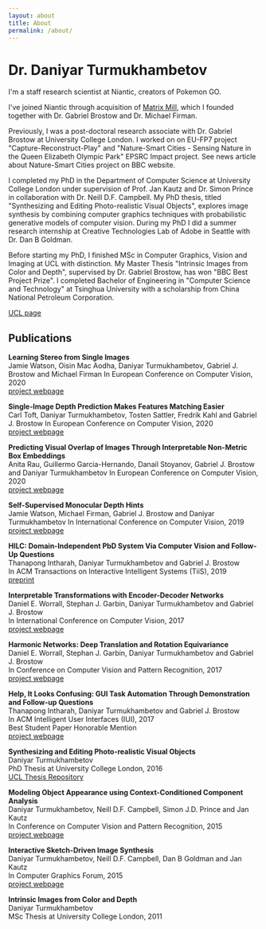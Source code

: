 ```yaml
---
layout: about
title: About
permalink: /about/
---
```


# Dr. Daniyar Turmukhambetov

I'm a staff research scientist at Niantic, creators of Pokemon GO.

I've joined Niantic through acquisition of [Matrix Mill](https://nianticlabs.com/blog/matrixmill/), which I founded together with Dr. Gabriel Brostow and Dr. Michael Firman.

Previously, I was a post-doctoral research associate with Dr. Gabriel Brostow at University College London. I worked on on EU-FP7 project "Capture-Reconstruct-Play" and "Nature-Smart Cities - Sensing Nature in the Queen Elizabeth Olympic Park" EPSRC Impact project. See news article about Nature-Smart Cities project on BBC website.

I completed my PhD in the Department of Computer Science at University College London under supervision of Prof. Jan Kautz and Dr. Simon Prince in collaboration with Dr. Neill D.F. Campbell. My PhD thesis, titled "Synthesizing and Editing Photo-realistic Visual Objects", explores image synthesis by combining computer graphics techniques with probabilistic generative models of computer vision. During my PhD I did a summer research internship at Creative Technologies Lab of Adobe in Seattle with Dr. Dan B Goldman.

Before starting my PhD, I finished MSc in Computer Graphics, Vision and Imaging at UCL with distinction. My Master Thesis "Intrinsic Images from Color and Depth", supervised by Dr. Gabriel Brostow, has won "BBC Best Project Prize".
I completed Bachelor of Engineering in "Computer Science and Technology" at Tsinghua University with a scholarship from China National Petroleum Corporation.

[UCL page](http://www0.cs.ucl.ac.uk/staff/dturmukh)

## Publications

**Learning Stereo from Single Images**  
Jamie Watson, Oisin Mac Aodha, Daniyar Turmukhambetov, Gabriel J. Brostow and Michael Firman
In European Conference on Computer Vision, 2020  
[project webpage](https://github.com/nianticlabs/stereo-from-mono)


**Single-Image Depth Prediction Makes Features Matching Easier**  
Carl Toft, Daniyar Turmukhambetov, Tosten Sattler, Fredrik Kahl and Gabriel J. Brostow
In European Conference on Computer Vision, 2020  
[project webpage](https://github.com/nianticlabs/rectified-features)


**Predicting Visual Overlap of Images Through Interpretable Non-Metric Box Embeddings**  
Anita Rau, Guillermo Garcia-Hernando, Danail Stoyanov, Gabriel J. Brostow and Daniyar Turmukhambetov
In European Conference on Computer Vision, 2020  
[project webpage](https://github.com/nianticlabs/image-box-overlap)


**Self-Supervised Monocular Depth Hints**  
Jamie Watson, Michael Firman, Gabriel J. Brostow and Daniyar Turmukhambetov
In International Conference on Computer Vision, 2019  
[project webpage](https://github.com/nianticlabs/depth-hints)


**HILC: Domain-Independent PbD System Via Computer Vision and Follow-Up Questions**  
Thanapong Intharah, Daniyar Turmukhambetov and Gabriel J. Brostow  
In ACM Transactions on Interactive Intelligent Systems (TiiS), 2019  
[preprint](http://discovery.ucl.ac.uk/10075771/)
<!---
[project webpage](http://visual.cs.ucl.ac.uk/pubs/)
arxiv
(PDF, 0.8Kb)
bibtex
-->


**Interpretable Transformations with Encoder-Decoder Networks**  
Daniel E. Worrall, Stephan J. Garbin, Daniyar Turmukhambetov and Gabriel J. Brostow  
In International Conference on Computer Vision, 2017  
[project webpage](http://visual.cs.ucl.ac.uk/pubs/interpTransform/index.html)
<!---
arxiv
preprint(PDF, 0.8Kb)
bibtex
-->

**Harmonic Networks: Deep Translation and Rotation Equivariance**  
Daniel E. Worrall, Stephan J. Garbin, Daniyar Turmukhambetov and Gabriel J. Brostow  
In Conference on Computer Vision and Pattern Recognition, 2017  
[project webpage](http://visual.cs.ucl.ac.uk/pubs/harmonicNets/index.html)

<!---
arxiv
preprint(PDF, 4.1Mb)
bibtex
-->

**Help, It Looks Confusing: GUI Task Automation Through Demonstration and Follow-up Questions**  
Thanapong Intharah, Daniyar Turmukhambetov and Gabriel J. Brostow  
In ACM Intelligent User Interfaces (IUI), 2017  
Best Student Paper Honorable Mention  
[project webpage](http://visual.cs.ucl.ac.uk/pubs/HILC/index.html)
<!---
arxiv
draft(PDF, 5.4Mb)
bibtex
-->

**Synthesizing and Editing Photo-realistic Visual Objects**  
Daniyar Turmukhambetov  
PhD Thesis at University College London, 2016  
[UCL Thesis Repository](http://discovery.ucl.ac.uk/1531112/)
<!---
monograph(PDF, 57.5Mb)
bibtex
-->

**Modeling Object Appearance using Context-Conditioned Component Analysis**  
Daniyar Turmukhambetov, Neill D.F. Campbell, Simon J.D. Prince and Jan Kautz  
In Conference on Computer Vision and Pattern Recognition, 2015  
[project webpage](http://visual.cs.ucl.ac.uk/pubs/ccca/index.html)
<!---
paper(PDF, 5.2Mb)
bibtex
-->

**Interactive Sketch-Driven Image Synthesis**  
Daniyar Turmukhambetov, Neill D.F. Campbell, Dan B Goldman and Jan Kautz  
In Computer Graphics Forum, 2015  
[project webpage](http://visual.cs.ucl.ac.uk/pubs/isdis/index.html)
<!---
Free Access to Article at Wiley Online Library
preprint(PDF, 9.5Mb)
bibtex
-->

**Intrinsic Images from Color and Depth**  
Daniyar Turmukhambetov  
MSc Thesis at University College London, 2011

<!---
monograph(PDF, 11.9Mb)
-->

